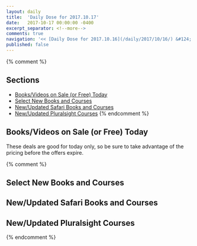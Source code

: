 ```yaml
---
layout: daily
title:  'Daily Dose for 2017.10.17'
date:   2017-10-17 00:00:00 -0400
excerpt_separator: <!--more-->
comments: true
navigation: '<< [Daily Dose for 2017.10.16](/daily/2017/10/16/) &#124; [Oct 2017](/daily/2017/10/) &#124; [2017](/daily/2017/) &#124; Daily Dose for 2017.10.18 >>'
published: false
---
```

{% comment %}
## Sections
* [Books/Videos on Sale (or Free) Today](#sale)
* [Select New Books and Courses](#select)
* [New/Updated Safari Books and Courses](#safari-new)
* [New/Updated Pluralsight Courses](#pluralsight-new)
{% endcomment %}

## <a name="sale"></a>Books/Videos on Sale (or Free) Today ##
These deals are good for today only, so be sure to take advantage of the pricing before the offers expire.

{% comment %}
## <a name="select"></a>Select New Books and Courses ##

## <a name="safari-new"></a>New/Updated Safari Books and Courses ## 

## <a name="pluralsight-new"></a>New/Updated Pluralsight Courses ## 
{% endcomment %}
